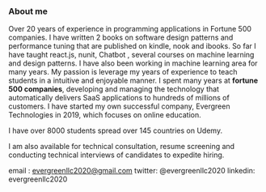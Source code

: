 
### About me

Over 20 years of experience in  programming applications in Fortune 500 companies. I have written 2 books on software design patterns and performance tuning that are published on kindle, nook and ibooks.  So far I have taught react.js, nunit, Chatbot , several courses on machine learning and design patterns.  I have also been working in machine learning area for many years. My passion is leverage my years of experience to teach students in a intuitive and enjoyable manner.
I spent many years at **fortune 500 companies**, developing and managing the technology that automatically delivers SaaS applications to hundreds of millions of customers.  I have started my own successful company, Evergreen Technologies in 2019, which focuses on online education.

I have over 8000 students spread over 145 countries on Udemy.

I am also available for technical consultation, resume screening and conducting technical interviews of candidates to expedite hiring.

email : evergreenllc2020@gmail.com
twitter: @evergreenllc2020
linkedin: evergreenllc2020
